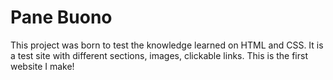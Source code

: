 # Pane Buono

This project was born to test the knowledge learned on HTML and CSS.
It is a test site with different sections, images, clickable links.
This is the first website I make!
